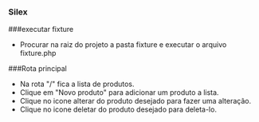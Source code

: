 ### Silex

###executar fixture
- Procurar na raiz do projeto a pasta fixture e executar o arquivo fixture.php

###Rota principal
- Na rota "/" fica a lista de produtos.
- Clique em "Novo produto" para adicionar um produto a lista.
- Clique no icone alterar do produto desejado para fazer uma alteração.
- Clique no icone deletar do produto desejado para deleta-lo.



